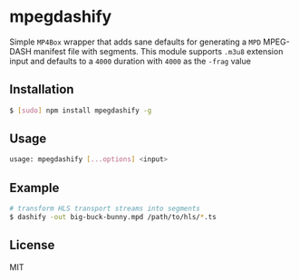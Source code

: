 mpegdashify
===========

Simple `MP4Box` wrapper that adds sane defaults for generating a `MPD`
MPEG-DASH manifest file with segments. This module supports `.m3u8`
extension input and defaults to a `4000` duration with `4000` as the
`-frag` value

## Installation

```sh
$ [sudo] npm install mpegdashify -g
```

## Usage

```sh
usage: mpegdashify [...options] <input>
```

## Example

```sh
# transform HLS transport streams into segments
$ dashify -out big-buck-bunny.mpd /path/to/hls/*.ts
```

## License

MIT
